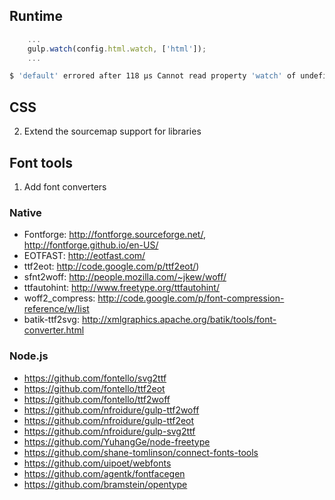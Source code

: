 ## Runtime
```js
    ...
    gulp.watch(config.html.watch, ['html']);
    ...
```

```bash
$ 'default' errored after 118 μs Cannot read property 'watch' of undefined
```


## CSS
2. Extend the sourcemap support for libraries

## Font tools

1. Add font converters

### Native
  - Fontforge:      http://fontforge.sourceforge.net/, http://fontforge.github.io/en-US/
  - EOTFAST:        http://eotfast.com/
  - ttf2eot:        http://code.google.com/p/ttf2eot/)
  - sfnt2woff:      http://people.mozilla.com/~jkew/woff/
  - ttfautohint:    http://www.freetype.org/ttfautohint/
  - woff2_compress: http://code.google.com/p/font-compression-reference/w/list
  - batik-ttf2svg:  http://xmlgraphics.apache.org/batik/tools/font-converter.html
  
### Node.js

 - https://github.com/fontello/svg2ttf
 - https://github.com/fontello/ttf2eot
 - https://github.com/fontello/ttf2woff
 - https://github.com/nfroidure/gulp-ttf2woff
 - https://github.com/nfroidure/gulp-ttf2eot
 - https://github.com/nfroidure/gulp-svg2ttf
 - https://github.com/YuhangGe/node-freetype
 - https://github.com/shane-tomlinson/connect-fonts-tools
 - https://github.com/uipoet/webfonts
 - https://github.com/agentk/fontfacegen
 - https://github.com/bramstein/opentype

